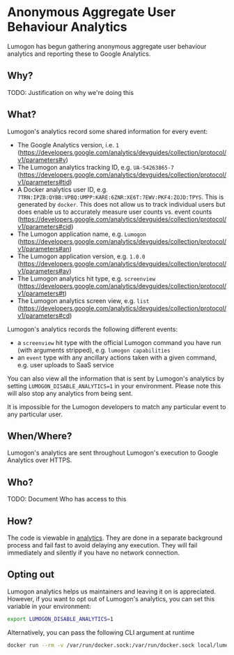 # Anonymous Aggregate User Behaviour Analytics

Lumogon has begun gathering anonymous aggregate user behaviour analytics and reporting these to Google Analytics.

## Why?

TODO: Justification on why we're doing this

## What?
Lumogon's analytics record some shared information for every event:

- The Google Analytics version, i.e. `1` (https://developers.google.com/analytics/devguides/collection/protocol/v1/parameters#v)
- The Lumogon analytics tracking ID, e.g. `UA-54263865-7` (https://developers.google.com/analytics/devguides/collection/protocol/v1/parameters#tid)
- A Docker analytics user ID, e.g. `7TRN:IPZB:QYBB:VPBQ:UMPP:KARE:6ZNR:XE6T:7EWV:PKF4:ZOJD:TPYS`. This is generated by `docker`. This does not allow us to track individual users but does enable us to accurately measure user counts vs. event counts (https://developers.google.com/analytics/devguides/collection/protocol/v1/parameters#cid)
- The Lumogon application name, e.g. `Lumogon` (https://developers.google.com/analytics/devguides/collection/protocol/v1/parameters#an)
- The Lumogon application version, e.g. `1.0.0` (https://developers.google.com/analytics/devguides/collection/protocol/v1/parameters#av)
- The Lumogon analytics hit type, e.g. `screenview` (https://developers.google.com/analytics/devguides/collection/protocol/v1/parameters#t)
- The Lumogon analytics screen view, e.g. `list` (https://developers.google.com/analytics/devguides/collection/protocol/v1/parameters#cd)


Lumogon's analytics records the following different events:

- a `screenview` hit type with the official Lumogon command you have run (with arguments stripped), e.g. `lumogon capabilities`
- an `event` type with any ancillary actions taken with a given command, e.g. user uploads to SaaS service

You can also view all the information that is sent by Lumogon's analytics by setting `LUMOGON_DISABLE_ANALYTICS=1` in your environment. Please note this will also stop any analytics from being sent.

It is impossible for the Lumogon developers to match any particular event to any particular user.


## When/Where?
Lumogon's analytics are sent throughout Lumogon's execution to Google Analytics over HTTPS.

## Who?

TODO: Document Who has access to this

## How?
The code is viewable in [analytics](https://github.com/puppetlabs/lumogon/blob/master/analytics/ga.go). They are done in a separate background process and fail fast to avoid delaying any execution. They will fail immediately and silently if you have no network connection.

## Opting out
Lumogon analytics helps us maintainers and leaving it on is appreciated. However, if you want to opt out of Lumogon's analytics, you can set this variable in your environment:

```sh
export LUMOGON_DISABLE_ANALYTICS=1
```

Alternatively, you can pass the following CLI argument at runtime

```sh
docker run --rm -v /var/run/docker.sock:/var/run/docker.sock local/lumogon --disable-analytics
```
